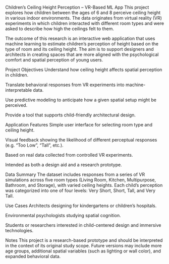 
Children’s Ceiling Height Perception – VR-Based ML App
This project explores how children between the ages of 6 and 8 perceive ceiling height in various indoor environments. The data originates from virtual reality (VR) experiments in which children interacted with different room types and were asked to describe how high the ceilings felt to them.

The outcome of this research is an interactive web application that uses machine learning to estimate children’s perception of height based on the type of room and its ceiling height. The aim is to support designers and architects in creating spaces that are more aligned with the psychological comfort and spatial perception of young users.

Project Objectives
Understand how ceiling height affects spatial perception in children.

Translate behavioral responses from VR experiments into machine-interpretable data.

Use predictive modeling to anticipate how a given spatial setup might be perceived.

Provide a tool that supports child-friendly architectural design.

Application Features
Simple user interface for selecting room type and ceiling height.

Visual feedback showing the likelihood of different perceptual responses (e.g. “Too Low”, “Tall”, etc.).

Based on real data collected from controlled VR experiments.

Intended as both a design aid and a research prototype.

Data Summary
The dataset includes responses from a series of VR simulations across five room types (Living Room, Kitchen, Multipurpose, Bathroom, and Storage), with varied ceiling heights. Each child’s perception was categorized into one of four levels: Very Short, Short, Tall, and Very Tall.

Use Cases
Architects designing for kindergartens or children’s hospitals.

Environmental psychologists studying spatial cognition.

Students or researchers interested in child-centered design and immersive technologies.

Notes
This project is a research-based prototype and should be interpreted in the context of its original study scope. Future versions may include more age groups, additional spatial variables (such as lighting or wall color), and expanded behavioral data.

